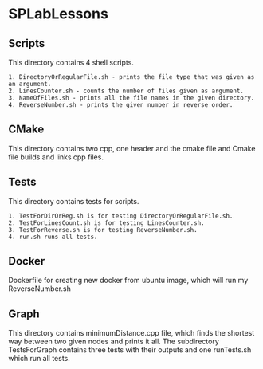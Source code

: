 # SPLabLessons
## Scripts
This directory contains 4 shell scripts.

	1. DirectoryOrRegularFile.sh - prints the file type that was given as an argument.
	2. LinesCounter.sh - counts the number of files given as argument.
	3. NameOfFiles.sh - prints all the file names in the given directory.
	4. ReverseNumber.sh - prints the given number in reverse order.

## CMake
This directory contains two cpp, one header and the cmake file and Cmake file builds and links cpp files.

## Tests
This directory contains tests for scripts.

	1. TestForDirOrReg.sh is for testing DirectoryOrRegularFile.sh.
	2. TestForLinesCount.sh is for testing LinesCounter.sh.
	3. TestForReverse.sh is for testing ReverseNumber.sh.
	4. run.sh runs all tests.

## Docker

Dockerfile for creating new docker from ubuntu image, which will run my ReverseNumber.sh

## Graph

This directory contains minimumDistance.cpp file, which finds the shortest way between two given nodes and prints it all. The subdirectory TestsForGraph contains three tests with their outputs and one runTests.sh which run all tests.

